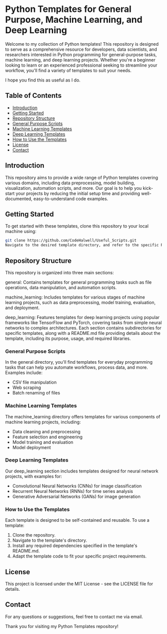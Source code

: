 
# Python Templates for General Purpose, Machine Learning, and Deep Learning

Welcome to my collection of Python templates! 
This repository is designed to serve as a comprehensive 
resource for developers, data scientists, and researchers 
interested in Python programming for general-purpose tasks, 
machine learning, and deep learning projects. 
Whether you're a beginner looking to learn or an experienced 
professional seeking to streamline your workflow, you'll find a 
variety of templates to suit your needs.

I hope you find this as useful as I do.

## Table of Contents

- [Introduction](#introduction)
- [Getting Started](#getting-started)
- [Repository Structure](#repository-structure)
- [General Purpose Scripts](#general-purpose-scripts)
- [Machine Learning Templates](#machine-learning-templates)
- [Deep Learning Templates](#deep-learning-templates)
- [How to Use the Templates](#how-to-use-the-templates)
- [License](#license)
- [Contact](#contact)

## Introduction

This repository aims to provide a wide range of Python templates covering various domains, including data preprocessing, model building, visualization, automation scripts, and more. Our goal is to help you kick-start your projects by reducing the initial setup time and providing well-documented, easy-to-understand code examples.

## Getting Started

To get started with these templates, clone this repository to your local machine using:

```bash
git clone https://github.com/CodeHalwell/Useful_Scripts.git
Navigate to the desired template directory, and refer to the specific README.md file (if available) for detailed instructions on requirements and usage.
```

## Repository Structure
This repository is organized into three main sections:

general: Contains templates for general programming tasks such as file operations, data manipulation, and automation scripts.

machine_learning: Includes templates for various stages of machine learning projects, such as data preprocessing, model training, evaluation, and deployment.

deep_learning: Features templates for deep learning projects using popular frameworks like TensorFlow and PyTorch, covering tasks from simple neural networks to complex architectures.
Each section contains subdirectories for specific templates, along with a README.md file providing details about the template, including its purpose, usage, and required libraries.

### General Purpose Scripts

In the general directory, you'll find templates for everyday programming tasks that can help you automate workflows, process data, and more. Examples include:

* CSV file manipulation
* Web scraping
* Batch renaming of files

### Machine Learning Templates
The machine_learning directory offers templates for various components of machine learning projects, including:

* Data cleaning and preprocessing
* Feature selection and engineering
* Model training and evaluation
* Model deployment

### Deep Learning Templates
Our deep_learning section includes templates designed for neural network projects, with examples for:

* Convolutional Neural Networks (CNNs) for image classification
* Recurrent Neural Networks (RNNs) for time series analysis
* Generative Adversarial Networks (GANs) for image generation

### How to Use the Templates
Each template is designed to be self-contained and reusable. To use a template:

1. Clone the repository.
2. Navigate to the template's directory.
3. Install any required dependencies specified in the template's README.md.
4. Adapt the template code to fit your specific project requirements.

## License
This project is licensed under the MIT License - see the LICENSE file for details.

## Contact
For any questions or suggestions, feel free to contact me via email.

Thank you for visiting my Python Templates repository!
